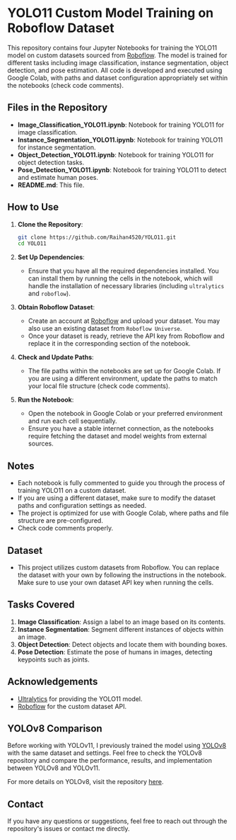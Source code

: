 # YOLO11 Custom Model Training on Roboflow Dataset

This repository contains four Jupyter Notebooks for training the YOLO11 model on custom datasets sourced from [Roboflow](https://roboflow.com/). The model is trained for different tasks including image classification, instance segmentation, object detection, and pose estimation. All code is developed and executed using Google Colab, with paths and dataset configuration appropriately set within the notebooks (check code comments).

## Files in the Repository

- **Image_Classification_YOLO11.ipynb**: Notebook for training YOLO11 for image classification.
- **Instance_Segmentation_YOLO11.ipynb**: Notebook for training YOLO11 for instance segmentation.
- **Object_Detection_YOLO11.ipynb**: Notebook for training YOLO11 for object detection tasks.
- **Pose_Detection_YOLO11.ipynb**: Notebook for training YOLO11 to detect and estimate human poses.
- **README.md**: This file.

## How to Use

1. **Clone the Repository**:
    ```bash
    git clone https://github.com/Raihan4520/YOLO11.git
    cd YOLO11
    ```

2. **Set Up Dependencies**:
   - Ensure that you have all the required dependencies installed. You can install them by running the cells in the notebook, which will handle the installation of necessary libraries (including `ultralytics` and `roboflow`).

3. **Obtain Roboflow Dataset**:
   - Create an account at [Roboflow](https://roboflow.com/) and upload your dataset. You may also use an existing dataset from `Roboflow Universe`.
   - Once your dataset is ready, retrieve the API key from Roboflow and replace it in the corresponding section of the notebook.

4. **Check and Update Paths**:
   - The file paths within the notebooks are set up for Google Colab. If you are using a different environment, update the paths to match your local file structure (check code comments).

5. **Run the Notebook**:
   - Open the notebook in Google Colab or your preferred environment and run each cell sequentially.
   - Ensure you have a stable internet connection, as the notebooks require fetching the dataset and model weights from external sources.

## Notes

- Each notebook is fully commented to guide you through the process of training YOLO11 on a custom dataset.
- If you are using a different dataset, make sure to modify the dataset paths and configuration settings as needed.
- The project is optimized for use with Google Colab, where paths and file structure are pre-configured.
- Check code comments properly.

## Dataset

- This project utilizes custom datasets from Roboflow. You can replace the dataset with your own by following the instructions in the notebook. Make sure to use your own dataset API key when running the cells.

## Tasks Covered

1. **Image Classification**: Assign a label to an image based on its contents.
2. **Instance Segmentation**: Segment different instances of objects within an image.
3. **Object Detection**: Detect objects and locate them with bounding boxes.
4. **Pose Detection**: Estimate the pose of humans in images, detecting keypoints such as joints.

## Acknowledgements

- [Ultralytics](https://github.com/ultralytics/ultralytics) for providing the YOLO11 model.
- [Roboflow](https://roboflow.com/) for the custom dataset API.

## YOLOv8 Comparison

Before working with YOLOv11, I previously trained the model using [YOLOv8](https://github.com/Raihan4520/YOLOv8) with the same dataset and settings. Feel free to check the YOLOv8 repository and compare the performance, results, and implementation between YOLOv8 and YOLOv11.

For more details on YOLOv8, visit the repository [here](https://github.com/Raihan4520/YOLOv8).

## Contact

If you have any questions or suggestions, feel free to reach out through the repository's issues or contact me directly.
